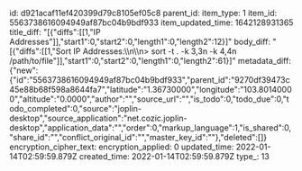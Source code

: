 id: d921acaf11ef420399d79c8105ef05c8
parent_id: 
item_type: 1
item_id: 5563738616094949af87bc04b9bdf933
item_updated_time: 1642128931365
title_diff: "[{\"diffs\":[[1,\"IP Addresses\"]],\"start1\":0,\"start2\":0,\"length1\":0,\"length2\":12}]"
body_diff: "[{\"diffs\":[[1,\"Sort IP Addresses:\\\n\\\n> sort -t . -k 3,3n -k 4,4n /path/to/file\"]],\"start1\":0,\"start2\":0,\"length1\":0,\"length2\":61}]"
metadata_diff: {"new":{"id":"5563738616094949af87bc04b9bdf933","parent_id":"9270df39473c45e88b68f598a8644fa7","latitude":"1.36730000","longitude":"103.80140000","altitude":"0.0000","author":"","source_url":"","is_todo":0,"todo_due":0,"todo_completed":0,"source":"joplin-desktop","source_application":"net.cozic.joplin-desktop","application_data":"","order":0,"markup_language":1,"is_shared":0,"share_id":"","conflict_original_id":"","master_key_id":""},"deleted":[]}
encryption_cipher_text: 
encryption_applied: 0
updated_time: 2022-01-14T02:59:59.879Z
created_time: 2022-01-14T02:59:59.879Z
type_: 13